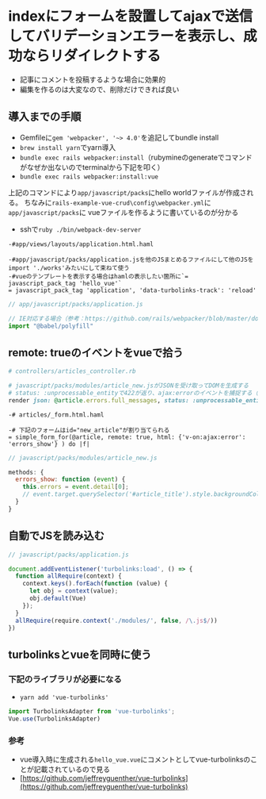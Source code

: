 # indexにフォームを設置してajaxで送信してバリデーションエラーを表示し、成功ならリダイレクトする
- 記事にコメントを投稿するような場合に効果的
- 編集を作るのは大変なので、削除だけできれば良い

## 導入までの手順
- Gemfileに`gem 'webpacker', '~> 4.0'`を追記してbundle install
- `brew install yarn`でyarn導入
- `bundle exec rails webpacker:install`（rubymineのgenerateでコマンドがなぜか出ないのでterminalから下記を叩く）
- `bundle exec rails webpacker:install:vue`

上記のコマンドにより`app/javascript/packs`にhello worldファイルが作成される。
ちなみに`rails-example-vue-crud\config\webpacker.yml`に`app/javascript/packs`に
vueファイルを作るように書いているのが分かる

- sshで`ruby ./bin/webpack-dev-server`

```haml
-#app/views/layouts/application.html.haml

-#app/javascript/packs/application.jsを他のJSまとめるファイルにして他のJSをimport './works'みたいにして束ねて使う
-#vueのテンプレートを表示する場合はhamlの表示したい箇所に`= javascript_pack_tag 'hello_vue'`
= javascript_pack_tag 'application', 'data-turbolinks-track': 'reload'
```

```javascript
// app/javascript/packs/application.js

// IE対応する場合（参考：https://github.com/rails/webpacker/blob/master/docs/es6.md）
import "@babel/polyfill"
```

## remote: trueのイベントをvueで拾う

```ruby
# controllers/articles_controller.rb

# javascript/packs/modules/article_new.jsがJSONを受け取ってDOMを生成する
# status: :unprocessable_entityで422が返り、ajax:errorのイベントを捕捉する（remote: trueの仕様）
render json: @article.errors.full_messages, status: :unprocessable_entity
```

```haml
-# articles/_form.html.haml

-# 下記のフォームはid="new_article"が割り当てられる
= simple_form_for(@article, remote: true, html: {'v-on:ajax:error': 'errors_show'} ) do |f|
```

```javascript
// javascript/packs/modules/article_new.js

methods: {
  errors_show: function (event) {
    this.errors = event.detail[0];
    // event.target.querySelector('#article_title').style.backgroundColor = '#ff0000';のようにevent.targetでid="new_article"のDOMのスコープを拾うことができる
  }
}
```

## 自動でJSを読み込む

```javascript
// javascript/packs/application.js

document.addEventListener('turbolinks:load', () => {
  function allRequire(context) {
    context.keys().forEach(function (value) {
      let obj = context(value);
      obj.default(Vue)
    });
  }
  allRequire(require.context('./modules/', false, /\.js$/))
})
```

## turbolinksとvueを同時に使う

### 下記のライブラリが必要になる
- `yarn add 'vue-turbolinks'`

```javascript
import TurbolinksAdapter from 'vue-turbolinks';
Vue.use(TurbolinksAdapter)
```

### 参考
- vue導入時に生成される`hello_vue.vue`にコメントとしてvue-turbolinksのことが記載されているので見る
- [https://github.com/jeffreyguenther/vue-turbolinks](https://github.com/jeffreyguenther/vue-turbolinks)
